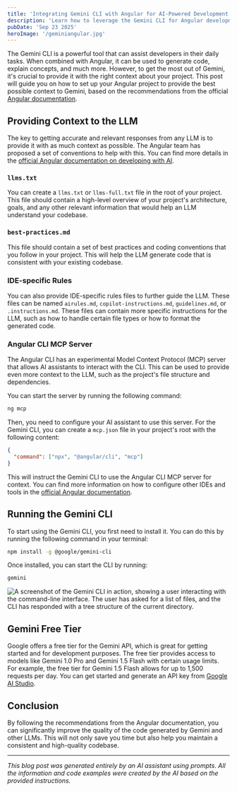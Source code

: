 ```yaml
---
title: 'Integrating Gemini CLI with Angular for AI-Powered Development'
description: 'Learn how to leverage the Gemini CLI for Angular development by providing optimal context for the LLM.'
pubDate: 'Sep 23 2025'
heroImage: '/geminiangular.jpg'
---
```


The Gemini CLI is a powerful tool that can assist developers in their daily tasks. When combined with Angular, it can be used to generate code, explain concepts, and much more. However, to get the most out of Gemini, it's crucial to provide it with the right context about your project. This post will guide you on how to set up your Angular project to provide the best possible context to Gemini, based on the recommendations from the official [Angular documentation](https://angular.dev/ai/develop-with-ai).

## Providing Context to the LLM

The key to getting accurate and relevant responses from any LLM is to provide it with as much context as possible. The Angular team has proposed a set of conventions to help with this. You can find more details in the [official Angular documentation on developing with AI](https://angular.dev/ai/develop-with-ai).

### `llms.txt`

You can create a `llms.txt` or `llms-full.txt` file in the root of your project. This file should contain a high-level overview of your project's architecture, goals, and any other relevant information that would help an LLM understand your codebase.

### `best-practices.md`

This file should contain a set of best practices and coding conventions that you follow in your project. This will help the LLM generate code that is consistent with your existing codebase.

### IDE-specific Rules

You can also provide IDE-specific rules files to further guide the LLM. These files can be named `airules.md`, `copilot-instructions.md`, `guidelines.md`, or `.instructions.md`. These files can contain more specific instructions for the LLM, such as how to handle certain file types or how to format the generated code.

### Angular CLI MCP Server

The Angular CLI has an experimental Model Context Protocol (MCP) server that allows AI assistants to interact with the CLI. This can be used to provide even more context to the LLM, such as the project's file structure and dependencies. 

You can start the server by running the following command:

```bash
ng mcp
```

Then, you need to configure your AI assistant to use this server. For the Gemini CLI, you can create a `mcp.json` file in your project's root with the following content:

```json
{
  "command": ["npx", "@angular/cli", "mcp"]
}
```

This will instruct the Gemini CLI to use the Angular CLI MCP server for context. You can find more information on how to configure other IDEs and tools in the [official Angular documentation](https://angular.dev/ai/mcp).

## Running the Gemini CLI

To start using the Gemini CLI, you first need to install it. You can do this by running the following command in your terminal:

```bash
npm install -g @google/gemini-cli
```

Once installed, you can start the CLI by running:

```bash
gemini
```

![A screenshot of the Gemini CLI in action, showing a user interacting with the command-line interface. The user has asked for a list of files, and the CLI has responded with a tree structure of the current directory.](/gemini.png)

## Gemini Free Tier

Google offers a free tier for the Gemini API, which is great for getting started and for development purposes. The free tier provides access to models like Gemini 1.0 Pro and Gemini 1.5 Flash with certain usage limits. For example, the free tier for Gemini 1.5 Flash allows for up to 1,500 requests per day. You can get started and generate an API key from [Google AI Studio](https://aistudio.google.com/).

## Conclusion

By following the recommendations from the Angular documentation, you can significantly improve the quality of the code generated by Gemini and other LLMs. This will not only save you time but also help you maintain a consistent and high-quality codebase.

---

*This blog post was generated entirely by an AI assistant using prompts. All the information and code examples were created by the AI based on the provided instructions.*